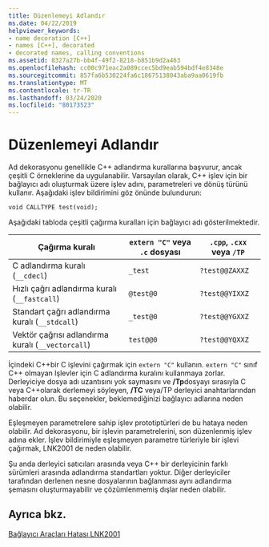 ```yaml
---
title: Düzenlemeyi Adlandır
ms.date: 04/22/2019
helpviewer_keywords:
- name decoration [C++]
- names [C++], decorated
- decorated names, calling conventions
ms.assetid: 8327a27b-bb4f-49f2-8218-b851b9d2a463
ms.openlocfilehash: cc00c971eac2a089ccec5bd9eab594bdf4e8348e
ms.sourcegitcommit: 857fa6b530224fa6c18675138043aba9aa0619fb
ms.translationtype: MT
ms.contentlocale: tr-TR
ms.lasthandoff: 03/24/2020
ms.locfileid: "80173523"
---
```

# <a name="name-decoration"></a>Düzenlemeyi Adlandır

Ad dekorasyonu genellikle C++ adlandırma kurallarına başvurur, ancak çeşitli C örneklerine da uygulanabilir. Varsayılan olarak, C++ işlev için bir bağlayıcı adı oluşturmak üzere işlev adını, parametreleri ve dönüş türünü kullanır. Aşağıdaki işlev bildirimini göz önünde bulundurun:

`void CALLTYPE test(void);`

Aşağıdaki tabloda çeşitli çağırma kuralları için bağlayıcı adı gösterilmektedir.

|Çağırma kuralı|`extern "C"` veya `.c` dosyası|`.cpp`, `.cxx` veya `/TP`|
|------------------------|---------------------------|------------------------|
|C adlandırma kuralı (`__cdecl`)|`_test`|`?test@@ZAXXZ`|
|Hızlı çağrı adlandırma kuralı (`__fastcall`)|`@test@0`|`?test@@YIXXZ`|
|Standart çağrı adlandırma kuralı (`__stdcall`)|`_test@0`|`?test@@YGXXZ`|
|Vektör çağrısı adlandırma kuralı (`__vectorcall`)|`test@@0`|`?test@@YQXXZ`|

İçindeki C++bir C işlevini çağırmak için `extern "C"` kullanın. `extern "C"` sınıf C++ olmayan Işlevler için C adlandırma kuralını kullanmaya zorlar. Derleyiciye dosya adı uzantısını yok saymasını ve **/Tp**dosyayı sırasıyla C veya C++olarak derlemeyi söyleyen, **/TC** veya/TP derleyici anahtarlarından haberdar olun. Bu seçenekler, beklemediğinizi bağlayıcı adlarına neden olabilir.

Eşleşmeyen parametrelere sahip işlev prototiptürleri de bu hataya neden olabilir. Ad dekorasyonu, bir işlevin parametrelerini, son düzenlenmiş işlev adına ekler. İşlev bildirimiyle eşleşmeyen parametre türleriyle bir işlevi çağırmak, LNK2001 de neden olabilir.

Şu anda derleyici satıcıları arasında veya C++ bir derleyicinin farklı sürümleri arasında adlandırma standartları yoktur. Diğer derleyiciler tarafından derlenen nesne dosyalarının bağlanması aynı adlandırma şemasını oluşturmayabilir ve çözümlenmemiş dışlar neden olabilir.

## <a name="see-also"></a>Ayrıca bkz.

[Bağlayıcı Araçları Hatası LNK2001](../../error-messages/tool-errors/linker-tools-error-lnk2001.md)
